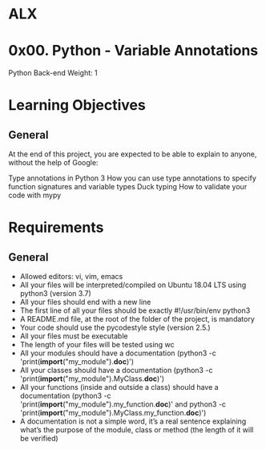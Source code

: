 # ALX
# 0x00. Python - Variable Annotations
Python
Back-end
 Weight: 1

# Learning Objectives
## General
At the end of this project, you are expected to be able to explain to anyone, without the help of Google:

Type annotations in Python 3
How you can use type annotations to specify function signatures and variable types
Duck typing
How to validate your code with mypy

# Requirements
## General
  * Allowed editors: vi, vim, emacs
  * All your files will be interpreted/compiled on Ubuntu 18.04 LTS using python3 (version 3.7)
  * All your files should end with a new line
  * The first line of all your files should be exactly #!/usr/bin/env python3
  * A README.md file, at the root of the folder of the project, is mandatory
  * Your code should use the pycodestyle style (version 2.5.)
  * All your files must be executable
  * The length of your files will be tested using wc
  * All your modules should have a documentation (python3 -c 'print(__import__("my_module").__doc__)')
  * All your classes should have a documentation (python3 -c 'print(__import__("my_module").MyClass.__doc__)')
  * All your functions (inside and outside a class) should have a documentation (python3 -c 'print(__import__("my_module").my_function.__doc__)' and python3 -c 'print(__import__("my_module").MyClass.my_function.__doc__)')
  * A documentation is not a simple word, it’s a real sentence explaining what’s the purpose of the module, class or method (the length of it will be verified)
